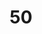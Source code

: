 ---
title: "50"
imageurl: "../src/content/thumbnail/50.webp"
dwnurl: "https://imgs1.thamizhnation.org/50.jpg"
tags: ['thalaivar']
---
